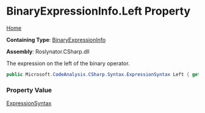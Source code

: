 # BinaryExpressionInfo\.Left Property

[Home](../../../../../README.md)

**Containing Type**: [BinaryExpressionInfo](../README.md)

**Assembly**: Roslynator\.CSharp\.dll

  
The expression on the left of the binary operator\.

```csharp
public Microsoft.CodeAnalysis.CSharp.Syntax.ExpressionSyntax Left { get; }
```

### Property Value

[ExpressionSyntax](https://docs.microsoft.com/en-us/dotnet/api/microsoft.codeanalysis.csharp.syntax.expressionsyntax)

